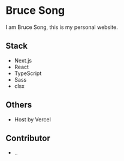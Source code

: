 # Bruce Song

I am Bruce Song, this is my personal website.

## Stack

- Next.js
- React
- TypeScript
- Sass
- clsx

## Others

- Host by Vercel

## Contributor

- ..
